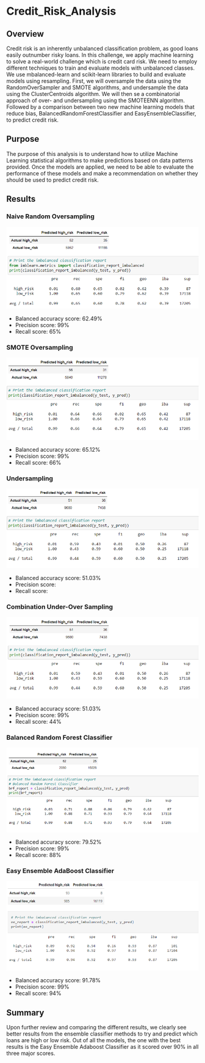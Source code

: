 # Credit_Risk_Analysis

## Overview

Credit risk is an inherently unbalanced classification problem, as good loans easily outnumber risky loans. In this challenge, we apply machine learning to solve a real-world challenge which is credit card risk. We need to employ different techniques to train and evaluate models with unbalanced classes. We use mbalanced-learn and scikit-learn libraries to build and evaluate models using resampling. First, we will oversample the data using the RandomOverSampler and SMOTE algorithms, and undersample the data using the ClusterCentroids algorithm. We will then se a combinatorial approach of over- and undersampling using the SMOTEENN algorithm. Followed by a comparison between two new machine learning models that reduce bias, BalancedRandomForestClassifier and EasyEnsembleClassifier, to predict credit risk. 

## Purpose

The purpose of this analysis is to understand how to utilize Machine Learning statistical algorithms to make predictions based on data patterns provided. Once the models are applied, we need to be able to evaluate the performance of these models and make a recommendation on whether they should be used to predict credit risk.

## Results 

### Naive Random Oversampling

![](https://github.com/Mousse10/Credit_Risk_Analysis/blob/main/Resources/Naive%20Random%20Oversampling.PNG)

- Balanced accuracy score: 62.49%
- Precision score: 99%
- Recall score: 65%

### SMOTE Oversampling

![](https://github.com/Mousse10/Credit_Risk_Analysis/blob/main/Resources/SMOTE%20Oversampling.PNG)

- Balanced accuracy score: 65.12%
- Precision score: 99%
- Recall score: 66%

### Undersampling

![](https://github.com/Mousse10/Credit_Risk_Analysis/blob/main/Resources/Undersampling.PNG)

- Balanced accuracy score: 51.03%
- Precision score:
- Recall score:

### Combination Under-Over Sampling

![](https://github.com/Mousse10/Credit_Risk_Analysis/blob/main/Resources/Combination%20(Over%20and%20Under)%20Sampling.PNG)

- Balanced accuracy score: 51.03%
- Precision score: 99%
- Recall score: 44%

### Balanced Random Forest Classifier

![](https://github.com/Mousse10/Credit_Risk_Analysis/blob/main/Resources/Balanced%20Random%20Forest%20Classifier.PNG)

- Balanced accuracy score: 79.52%
- Precision score: 99%
- Recall score: 88%

### Easy Ensemble AdaBoost Classifier

![](https://github.com/Mousse10/Credit_Risk_Analysis/blob/main/Resources/Easy%20Ensemble%20AdaBoost%20Classifier.PNG)

- Balanced accuracy score: 91.78%
- Precision score: 99%
- Recall score: 94%

## Summary

Upon further review and comparing the different results, we clearly see better results from the ensemble classifier methods to try and predict which loans are high or low risk. Out of all the models, the one with the best results is the Easy Ensemble Adaboost Classifier as it scored over 90% in all three major scores. 
